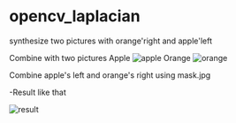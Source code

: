 # opencv_laplacian
synthesize two pictures with orange'right and apple'left

Combine with two pictures
Apple
![apple](https://user-images.githubusercontent.com/37854961/117051636-bc6abc80-ad51-11eb-8ae6-8aafe7d41567.jpg)
Orange
![orange](https://user-images.githubusercontent.com/37854961/117051660-c1c80700-ad51-11eb-9262-62df546a5021.jpg)

Combine apple's left and orange's right using mask.jpg

-Result like that

![result](https://user-images.githubusercontent.com/37854961/117051474-8f1e0e80-ad51-11eb-95bb-33839cc4b86e.JPG)
